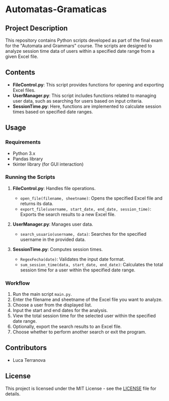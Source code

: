 # Automatas-Gramaticas

## Project Description

This repository contains Python scripts developed as part of the final exam for the "Automata and Grammars" course. The scripts are designed to analyze session time data of users within a specified date range from a given Excel file.

## Contents

- **FileControl.py**: This script provides functions for opening and exporting Excel files.
- **UserManager.py**: This script includes functions related to managing user data, such as searching for users based on input criteria.
- **SessionTime.py**: Here, functions are implemented to calculate session times based on specified date ranges.

## Usage

### Requirements
- Python 3.x
- Pandas library
- tkinter library (for GUI interaction)

### Running the Scripts

1. **FileControl.py**: Handles file operations.
   - `open_file(filename, sheetname)`: Opens the specified Excel file and returns its data.
   - `export_file(username, start_date, end_date, session_time)`: Exports the search results to a new Excel file.

2. **UserManager.py**: Manages user data.
   - `search_usuario(username, data)`: Searches for the specified username in the provided data.

3. **SessionTime.py**: Computes session times.
   - `RegexFecha(date)`: Validates the input date format.
   - `sum_session_time(data, start_date, end_date)`: Calculates the total session time for a user within the specified date range.

### Workflow

1. Run the main script `main.py`.
2. Enter the filename and sheetname of the Excel file you want to analyze.
3. Choose a user from the displayed list.
4. Input the start and end dates for the analysis.
5. View the total session time for the selected user within the specified date range.
6. Optionally, export the search results to an Excel file.
7. Choose whether to perform another search or exit the program.

## Contributors

- Luca Terranova


## License

This project is licensed under the MIT License - see the [LICENSE](LICENSE) file for details.
